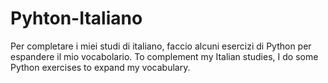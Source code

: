# Pyhton-Italiano
Per completare i miei studi di italiano, faccio alcuni esercizi di Python per espandere il mio vocabolario. To complement my Italian studies, I do some Python exercises to expand my vocabulary.
